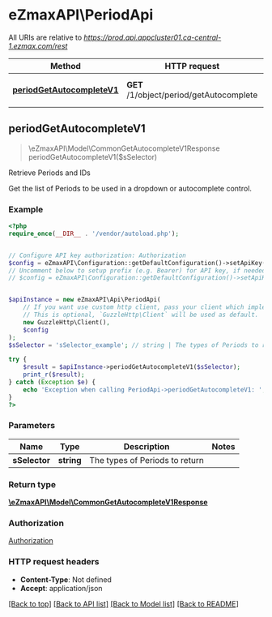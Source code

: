 # eZmaxAPI\PeriodApi

All URIs are relative to *https://prod.api.appcluster01.ca-central-1.ezmax.com/rest*

Method | HTTP request | Description
------------- | ------------- | -------------
[**periodGetAutocompleteV1**](PeriodApi.md#periodGetAutocompleteV1) | **GET** /1/object/period/getAutocomplete | Retrieve Periods and IDs



## periodGetAutocompleteV1

> \eZmaxAPI\Model\CommonGetAutocompleteV1Response periodGetAutocompleteV1($sSelector)

Retrieve Periods and IDs

Get the list of Periods to be used in a dropdown or autocomplete control.

### Example

```php
<?php
require_once(__DIR__ . '/vendor/autoload.php');


// Configure API key authorization: Authorization
$config = eZmaxAPI\Configuration::getDefaultConfiguration()->setApiKey('Authorization', 'YOUR_API_KEY');
// Uncomment below to setup prefix (e.g. Bearer) for API key, if needed
// $config = eZmaxAPI\Configuration::getDefaultConfiguration()->setApiKeyPrefix('Authorization', 'Bearer');


$apiInstance = new eZmaxAPI\Api\PeriodApi(
    // If you want use custom http client, pass your client which implements `GuzzleHttp\ClientInterface`.
    // This is optional, `GuzzleHttp\Client` will be used as default.
    new GuzzleHttp\Client(),
    $config
);
$sSelector = 'sSelector_example'; // string | The types of Periods to return

try {
    $result = $apiInstance->periodGetAutocompleteV1($sSelector);
    print_r($result);
} catch (Exception $e) {
    echo 'Exception when calling PeriodApi->periodGetAutocompleteV1: ', $e->getMessage(), PHP_EOL;
}
?>
```

### Parameters


Name | Type | Description  | Notes
------------- | ------------- | ------------- | -------------
 **sSelector** | **string**| The types of Periods to return |

### Return type

[**\eZmaxAPI\Model\CommonGetAutocompleteV1Response**](../Model/CommonGetAutocompleteV1Response.md)

### Authorization

[Authorization](../../README.md#Authorization)

### HTTP request headers

- **Content-Type**: Not defined
- **Accept**: application/json

[[Back to top]](#) [[Back to API list]](../../README.md#documentation-for-api-endpoints)
[[Back to Model list]](../../README.md#documentation-for-models)
[[Back to README]](../../README.md)

